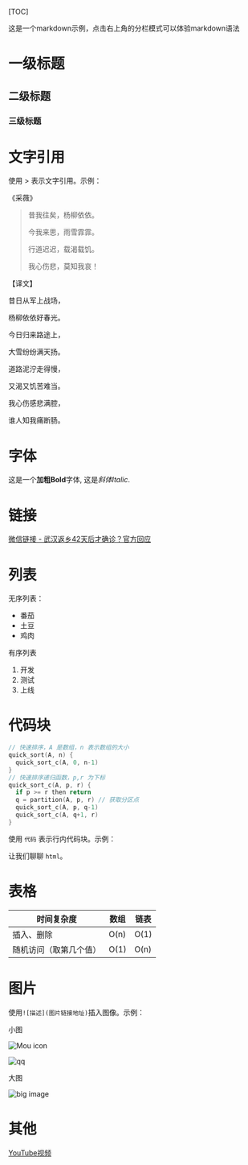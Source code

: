[TOC]

这是一个markdown示例，点击右上角的分栏模式可以体验markdown语法

# 一级标题

## 二级标题

### 三级标题

# 文字引用

使用 > 表示文字引用。示例：

《采薇》

> 昔我往矣，杨柳依依。
>
> 今我来思，雨雪霏霏。
>
> 行道迟迟，载渴载饥。
>
> 我心伤悲，莫知我哀！
>

【译文】

昔日从军上战场，

杨柳依依好春光。

今日归来路途上，

大雪纷纷满天扬。

道路泥泞走得慢，

又渴又饥苦难当。

我心伤感悲满腔，


谁人知我痛断肠。

# 字体

这是一个**加粗Bold**字体, 这是*斜体Italic*.

# 链接

[微信链接 - 武汉返乡42天后才确诊？官方回应](https://mp.weixin.qq.com/s/04aNKIxh1oeAot9gUSjsrQ)

# 列表


无序列表：
- 番茄
- 土豆
- 鸡肉



有序列表

1. 开发
2. 测试
3. 上线

# 代码块

``` c
// 快速排序，A 是数组，n 表示数组的大小
quick_sort(A, n) {
  quick_sort_c(A, 0, n-1)
}
// 快速排序递归函数，p,r 为下标
quick_sort_c(A, p, r) {
  if p >= r then return
  q = partition(A, p, r) // 获取分区点
  quick_sort_c(A, p, q-1)
  quick_sort_c(A, q+1, r)
}
```

使用 `代码` 表示行内代码块。示例：

让我们聊聊 `html`。



# 表格

| 时间复杂度    | 数组 | 链表   |
| ---- | ---- | ---- |
|  插入、删除  |  O(n)  |  O(1)  |
|  随机访问（取第几个值）  |  O(1)  |  O(n)  |





# 图片

使用` ![描述](图片链接地址) `插入图像。示例：

小图

![Mou icon](https://img.t.sinajs.cn/t4/appstyle/expression/ext/normal/b3/hot_wosuanle_thumb.png)

![qq](https://gxh.vip.qq.com/xydata/face/item/3965/medium.png)



大图

![big image](https://is5-ssl.mzstatic.com/image/thumb/Purple113/v4/54/ea/47/54ea470d-f7e1-6ec7-1f60-4e9159c68639/mzl.kuqyraac.png/690x0w.jpg)


# 其他

[YouTube视频](https://youtu.be/pFnSLVABk-8)